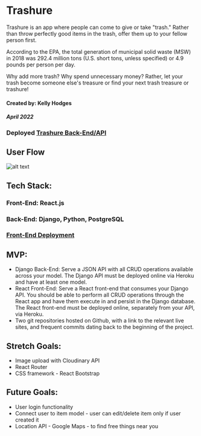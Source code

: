 # Trashure

Trashure is an app where people can come to give or take "trash." Rather than throw perfectly good items in the trash, offer them up to your fellow person first. 

According to the EPA, the total generation of municipal solid waste (MSW) in 2018 was 292.4 million tons (U.S. short tons, unless specified) or 4.9 pounds per person per day. 

Why add more trash? Why spend unnecessary money? Rather, let your trash become someone else's treasure or find your next trash treasure or trashure!

#### Created by: Kelly Hodges
##### April 2022

### Deployed [Trashure Back-End/API](https://treasure-trash-api.herokuapp.com/)

## User Flow
![alt text](https://i.imgur.com/aPRMFo6.png "Trashure User Flow")

## Tech Stack: 
### Front-End: React.js
### Back-End: Django, Python, PostgreSQL 
### [Front-End Deployment](https://trashure-finder.herokuapp.com/)

## MVP:
- Django Back-End: Serve a JSON API with all CRUD operations available across your model. The Django API must be deployed online via Heroku and have at least one model.
- React Front-End: Serve a React front-end that consumes your Django API. You should be able to perform all CRUD operations through the React app and have them execute in and persist in the Django database. The React front-end must be deployed online, separately from your API, via Heroku.
- Two git repositories hosted on Github, with a link to the relevant live sites, and frequent commits dating back to the beginning of the project. 

## Stretch Goals:
- Image upload with Cloudinary API
- React Router
- CSS framework - React Bootstrap

## Future Goals:
- User login functionality
- Connect user to item model - user can edit/delete item only if user created it
- Location API - Google Maps - to find free things near you